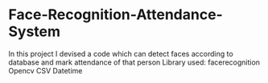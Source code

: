 # Face-Recognition-Attendance-System
In this project I devised a code which can detect faces according to database and mark attendance of that person
Library used:
facerecognition
Opencv
CSV
Datetime
